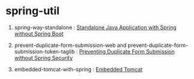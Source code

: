 # spring-util



1. spring-way-standalone : [Standalone Java Application with Spring without Spring Boot](http://junjun-java.blogspot.sg/2017/06/run-spring-as-standalone-application.html)


2. prevent-duplicate-form-submission-web and prevent-duplicate-form-submission-token-taglib : [Preventing Duplicate Form Submission without Spring Security](http://junjun-java.blogspot.sg/2014/12/spring-mvc-preventing-duplicate-form.html)


3. embedded-tomcat-with-spring : [Embedded Tomcat](http://junjun-java.blogspot.sg/2017/06/spring-with-embedded-tomcat-without.html)

